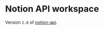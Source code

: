 # Notion API workspace

Version `2.0` of [notion-api](https://github.com/matheusschreiber/notion-api).



